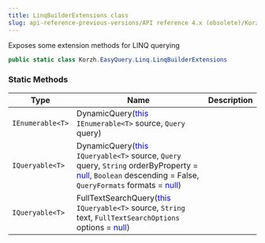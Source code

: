 ```yaml
---
title: LinqBuilderExtensions class
slug: api-reference-previous-versions/API reference 4.x (obsolete)/Korzh.EasyQuery.Linq namespace/linqbuilderextensions-class
---
```



Exposes some extension methods for LINQ querying
```csharp
public static class Korzh.EasyQuery.Linq.LinqBuilderExtensions

```

### Static Methods

| Type | Name | Description | 
| --- | --- | --- | 
| `IEnumerable<T>` | DynamicQuery(<span style='color: blue'>this</span> `IEnumerable<T>` source, `Query` query) |  | 
| `IQueryable<T>` | DynamicQuery(<span style='color: blue'>this</span> `IQueryable<T>` source, `Query` query, `String` orderByProperty = <span style='color: blue'>null</span>, `Boolean` descending = False, `QueryFormats` formats = <span style='color: blue'>null</span>) |  | 
| `IQueryable<T>` | FullTextSearchQuery(<span style='color: blue'>this</span> `IQueryable<T>` source, `String` text, `FullTextSearchOptions` options = <span style='color: blue'>null</span>) |  |